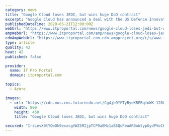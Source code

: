 ```yaml
---
category: news
title: "Google Cloud loses JEDI, but wins huge DoD contract"
excerpt: "Google Cloud has announced a deal with the US Defence Innovation Unit (DIU), a division of the Department of Defence (DoD). The agreement will see the Pentagon use the company’s public cloud service Anthos to build a multi-cloud management platform to detect and protect against cyberthreats."
publishedDateTime: 2020-05-21T12:00:00Z
webUrl: "https://www.itproportal.com/news/google-cloud-loses-jedi-but-wins-huge-dod-contract/"
ampWebUrl: "https://www.itproportal.com/amp/news/google-cloud-loses-jedi-but-wins-huge-dod-contract/"
cdnAmpWebUrl: "https://www-itproportal-com.cdn.ampproject.org/c/s/www.itproportal.com/amp/news/google-cloud-loses-jedi-but-wins-huge-dod-contract/"
type: article
quality: 42
heat: 42
published: false

provider:
  name: IT Pro Portal
  domain: itproportal.com

topics:
  - Azure

images:
  - url: "https://cdn.mos.cms.futurecdn.net/Cg4jh9YFTyBydKREBqfnWK-1200-80.jpg"
    width: 800
    height: 450
    title: "Google Cloud loses JEDI, but wins huge DoD contract"

secured: "IrzLevX0tYQwOk9exzcgVWZ5MIjpTCP9a8Mz1aB5QuPeuAR0oWtypGydPVoCK1vphDY3UnRPiD6ZcvnE3hLW7jcWIEGvFpzNlCWdZWc4e+jaxfwFNbRKx9k/1PiE7gSzcOzQgRNR+zmNVfgelJNBoE66o50FCXR4dcdb6yXY1d0/zYT+SiGhfU8XNgxCYqyp1u7RzuockPaQPXa40ULUNrzEQjmZCCbR1H0MVcsSrAPMq/e609h4QBi++hQuT1I9ArHPw9T0MmgzurMzryxD3jNAKiLOhZN8OsK9Dm7rBeeEjoC5gyh2DWJAnuIA5t2PVjlDTcpzCf5VtIDnZt/wft/yuQOmj09JQId1OjmcKlqXLTDR9jJFmJNVOuk8Zler0kiTapaE4Uerz9J6mj2d8SoaDJQV+7d6lSoW/LIrlJ2t2jJ0TgSGtv9BR6SukL7X2NwILGD+UkyCBudlDI46WkGqQIDBV9hL5+t1upE5IsU=;G4nT05/WXUJCrTvIFPfRxw=="
---
```


